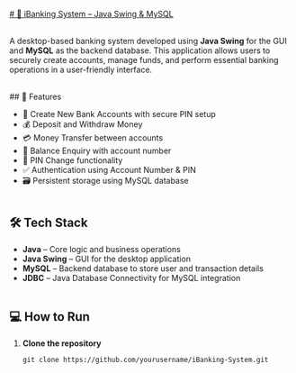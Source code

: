 <u># 🏦 iBanking System – Java Swing & MySQL</u><br><br>

A desktop-based banking system developed using **Java Swing** for the GUI and **MySQL** as the backend database. This application allows users to securely create accounts, manage funds, and perform essential banking operations in a user-friendly interface.


<br>## 📌 Features <br>

- 🔐 Create New Bank Accounts with secure PIN setup<br>
- 💰 Deposit and Withdraw Money<br>
- 💳 Money Transfer between accounts<br>
- 🧾 Balance Enquiry with account number<br>
- 🔁 PIN Change functionality<br>
- ✅ Authentication using Account Number & PIN<br>
- 🗃️ Persistent storage using MySQL database<br><br>

## 🛠️ Tech Stack<br>

- **Java** – Core logic and business operations<br>
- **Java Swing** – GUI for the desktop application<br>
- **MySQL** – Backend database to store user and transaction details<br>
- **JDBC** – Java Database Connectivity for MySQL integration<br><br>


## 💻 How to Run<br>

1. **Clone the repository**
   ```bash<br>
   git clone https://github.com/yourusername/iBanking-System.git
